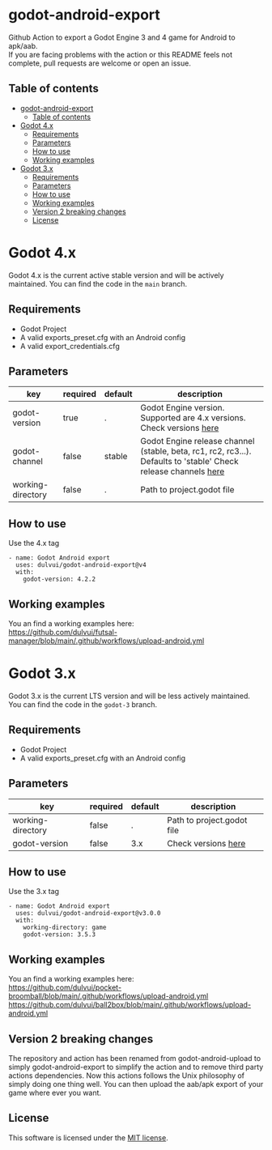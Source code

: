 # godot-android-export
Github Action to export a Godot Engine 3 and 4 game for Android to apk/aab.  
If you are facing problems with the action or this README feels not complete, pull requests are welcome or open an issue.

## Table of contents
- [godot-android-export](#godot-android-export)
  - [Table of contents](#table-of-contents)
- [Godot 4.x](#godot-4x)
  - [Requirements](#requirements)
  - [Parameters](#parameters)
  - [How to use](#how-to-use)
  - [Working examples](#working-examples)
- [Godot 3.x](#godot-3x)
  - [Requirements](#requirements-1)
  - [Parameters](#parameters-1)
  - [How to use](#how-to-use-1)
  - [Working examples](#working-examples-1)
  - [Version 2 breaking changes](#version-2-breaking-changes)
  - [License](#license)

# Godot 4.x
Godot 4.x is the current active stable version and will be actively maintained.
You can find the code in the `main` branch.

## Requirements
 - Godot Project
 - A valid exports_preset.cfg with an Android config
 - A valid export_credentials.cfg

## Parameters
| key | required | default | description |
| ----|----------|---------|-------------|
| godot-version | true | . | Godot Engine version. Supported are 4.x versions. Check versions [here](https://github.com/godotengine/godot-builds/releases) |
| godot-channel | false | stable | Godot Engine release channel (stable, beta, rc1, rc2, rc3...). Defaults to 'stable' Check release channels [here](https://github.com/godotengine/godot-builds/releases) |
| working-directory | false | . | Path to project.godot file |


## How to use
Use the 4.x tag
```
- name: Godot Android export
  uses: dulvui/godot-android-export@v4
  with:
    godot-version: 4.2.2
```

## Working examples
You an find a working examples here:  
https://github.com/dulvui/futsal-manager/blob/main/.github/workflows/upload-android.yml

# Godot 3.x
Godot 3.x is the current LTS version and will be less actively maintained.
You can find the code in the `godot-3` branch.

## Requirements
 - Godot Project
 - A valid exports_preset.cfg with an Android config

## Parameters
| key | required | default | description |
| ----|----------|---------|-------------|
| working-directory | false | . | Path to project.godot file |
| godot-version | false | 3.x | Check versions [here](https://downloads.tuxfamily.org/godotengine/) |

## How to use
Use the 3.x tag
```
- name: Godot Android export
  uses: dulvui/godot-android-export@v3.0.0
  with:
    working-directory: game
    godot-version: 3.5.3
```

## Working examples
You an find a working examples here:  
https://github.com/dulvui/pocket-broomball/blob/main/.github/workflows/upload-android.yml
https://github.com/dulvui/ball2box/blob/main/.github/workflows/upload-android.yml

## Version 2 breaking changes
The repository and action has been renamed from godot-android-upload to simply godot-android-export to simplify the action and to remove third party actions dependencies.
Now this actions follows the Unix philosophy of simply doing one thing well.
You can then upload the aab/apk export  of your game where ever you want.

## License
This software is licensed under the [MIT license](LICENSE).